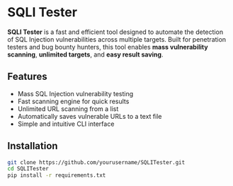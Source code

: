 # SQLI Tester

**SQLI Tester** is a fast and efficient tool designed to automate the detection of SQL Injection vulnerabilities across multiple targets. Built for penetration testers and bug bounty hunters, this tool enables **mass vulnerability scanning**, **unlimited targets**, and **easy result saving**.

## Features

- Mass SQL Injection vulnerability testing
- Fast scanning engine for quick results
- Unlimited URL scanning from a list
- Automatically saves vulnerable URLs to a text file
- Simple and intuitive CLI interface

## Installation

```bash
git clone https://github.com/yourusername/SQLITester.git
cd SQLITester
pip install -r requirements.txt
